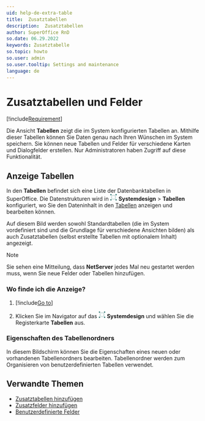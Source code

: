 ```yaml
---
uid: help-de-extra-table
title:  Zusatztabellen
description:  Zusatztabellen
author: SuperOffice RnD
so.date: 06.29.2022
keywords: Zusatztabelle
so.topic: howto
so.user: admin
so.user.tooltip: Settings and maintenance
language: de
---
```


# Zusatztabellen und Felder

[!include[Requirement](../../../learn/includes/req-expander-services.md)]

Die Ansicht **Tabellen** zeigt die im System konfigurierten Tabellen an. Mithilfe dieser Tabellen können Sie Daten genau nach Ihren Wünschen im System speichern. Sie können neue Tabellen und Felder für verschiedene Karten und Dialogfelder erstellen. Nur Administratoren haben Zugriff auf diese Funktionalität.

## Anzeige Tabellen

In den **Tabellen** befindet sich eine Liste der Datenbanktabellen in SuperOffice. Die Datenstrukturen wird in ![Symbol][img1] **Systemdesign** &gt; **Tabellen** konfiguriert, wo Sie den Dateninhalt in den [Tabellen][1] anzeigen und bearbeiten können.

Auf diesem Bild werden sowohl Standardtabellen (die im System vordefiniert sind und die Grundlage für verschiedene Ansichten bilden) als auch Zusatztabellen (selbst erstellte Tabellen mit optionalem Inhalt) angezeigt.

> [!NOTE]
> Sie sehen eine Mitteilung, dass **NetServer** jedes Mal neu gestartet werden muss, wenn Sie neue Felder oder Tabellen hinzufügen.

### Wo finde ich die Anzeige?

1. [!include[Go to](../../../learn/includes/goto-sm.md)]

1. Klicken Sie im Navigator auf das ![Symbol][img1] **Systemdesign** und wählen Sie die Registerkarte **Tabellen** aus.

### Eigenschaften des Tabellenordners

In diesem Bildschirm können Sie die Eigenschaften eines neuen oder vorhandenen Tabellenordners bearbeiten. Tabellenordner werden zum Organisieren von benutzerdefinierten Tabellen verwendet.

## Verwandte Themen

* [Zusatztabellen hinzufügen][2]
* [Zusatzfelder hinzufügen][3]
* [Benutzerdefinierte Felder][4]

<!-- Referenced links -->
[1]: ../../../ui/blogic/learn/index.md
[2]: create.md
[3]: ../extra-field/create.md
[4]: ../../udef/index.md

<!-- Referenced images -->
[img1]: ../../../../../common/icons/nav-admin-systemdesign-active.png
